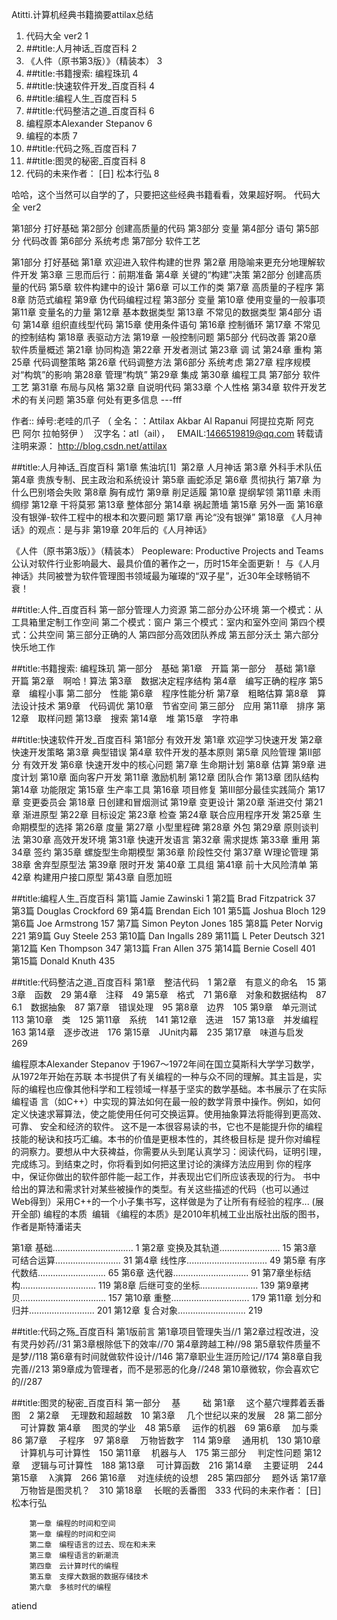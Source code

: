 Atitti.计算机经典书籍摘要attilax总结

1. 代码大全 ver2	1
2. ##title:人月神话_百度百科	2
3. 《人件（原书第3版）》（精装本）	3
4. ##title:书籍搜索: 编程珠玑	4
5. ##title:快速软件开发_百度百科	4
6. ##title:编程人生_百度百科	5
7. ##title:代码整洁之道_百度百科	6
8. 编程原本Alexander Stepanov	6
9. 编程的本质	7
10. ##title:代码之殇_百度百科	7
11. ##title:图灵的秘密_百度百科	8
12. 代码的未来作者： [日] 松本行弘	8

哈哈，这个当然可以自学的了，只要把这些经典书籍看看，效果超好啊。
代码大全 ver2

第1部分 打好基础
第2部分 创建高质量的代码
第3部分 变量
第4部分 语句
第5部分 代码改善
第6部分 系统考虑
第7部分 软件工艺


第1部分 打好基础
第1章 欢迎进入软件构建的世界
第2章 用隐喻来更充分地理解软件开发
第3章 三思而后行：前期准备
第4章 关键的“构建”决策
第2部分 创建高质量的代码
第5章 软件构建中的设计
第6章 可以工作的类
第7章 高质量的子程序
第8章 防范式编程
第9章 伪代码编程过程
第3部分 变量
第10章 使用变量的一般事项
第11章 变量名的力量
第12章 基本数据类型
第13章 不常见的数据类型
第4部分 语句
第14章 组织直线型代码
第15章 使用条件语句
第16章 控制循环
第17章 不常见的控制结构
第18章 表驱动方法
第19章 一般控制问题
第5部分 代码改善
第20章 软件质量概述
第21章 协同构造
第22章 开发者测试
第23章 调 试
第24章 重构
第25章 代码调整策略
第26章 代码调整方法
第6部分 系统考虑
第27章 程序规模对“构筑”的影响
第28章 管理“构筑”
第29章 集成
第30章 编程工具
第7部分 软件工艺
第31章 布局与风格
第32章 自说明代码
第33章 个人性格
第34章 软件开发艺术的有关问题
第35章 何处有更多信息
 ---fff

作者:: 绰号:老哇的爪子 （ 全名：：Attilax Akbar Al Rapanui 阿提拉克斯 阿克巴 阿尔 拉帕努伊 ） 
汉字名：atl（ail），   EMAIL:1466519819@qq.com
转载请注明来源： http://blog.csdn.net/attilax


##title:人月神话_百度百科
第1章 焦油坑[1] 
第2章 人月神话
第3章 外科手术队伍
第4章 贵族专制、民主政治和系统设计
第5章 画蛇添足
第6章 贯彻执行
第7章 为什么巴别塔会失败
第8章 胸有成竹
第9章 削足适履
第10章 提纲挈领
第11章 未雨绸缪
第12章 干将莫邪
第13章 整体部分
第14章 祸起萧墙
第15章 另外一面
第16章 没有银弹-软件工程中的根本和次要问题
第17章 再论“没有银弹”
第18章 《人月神话》的观点：是与非
第19章 20年后的《人月神话》



《人件（原书第3版）》（精装本）
Peopleware: Productive Projects and Teams
公认对软件行业影响最大、最具价值的著作之一，历时15年全面更新！
与《人月神话》共同被誉为软件管理图书领域最为璀璨的“双子星”，近30年全球畅销不衰！

##title:人件_百度百科
第一部分管理人力资源
第二部分办公环境
第一个模式：从工具箱里定制工作空间
第二个模式：窗户
第三个模式：室内和室外空间
第四个模式：公共空间
第三部分正确的人
第四部分高效团队养成
第五部分沃土
第六部分快乐地工作
 



##title:书籍搜索: 编程珠玑
第一部分　基础
第1章　开篇
第一部分　基础
第1章　开篇
第2章　啊哈！算法
第3章　数据决定程序结构
第4章　编写正确的程序
第5章　编程小事
第二部分　性能
第6章　程序性能分析
第7章　粗略估算
第8章　算法设计技术
第9章　代码调优
第10章　节省空间
第三部分　应用
第11章　排序
第12章　取样问题
第13章　搜索
第14章　堆
第15章　字符串



##title:快速软件开发_百度百科
第1部分 有效开发
第1章 欢迎学习快速开发
第2章 快速开发策略
第3章 典型错误
第4章 软件开发的基本原则
第5章 风险管理
第Ⅱ部分 有效开发
第6章 快速开发中的核心问题
第7章 生命期计划
第8章 估算
第9章 进度计划
第10章 面向客户开发
第11章 激励机制
第12章 团队合作
第13章 团队结构
第14章 功能限定
第15章 生产率工具
第16章 项目修复
第Ⅲ部分最佳实践简介
第17章 变更委员会
第18章 日创建和冒烟测试
第19章 变更设计
第20章 渐进交付
第21章 渐进原型
第22章 目标设定
第23章 检查
第24章 联合应用程序开发
第25章 生命期模型的选择
第26章 度量
第27章 小型里程碑
第28章 外包
第29章 原则谈判法
第30章 高效开发环境
第31章 快速开发语言
第32章 需求提炼
第33章 重用
第34章 签约
第35章 螺旋型生命期模型
第36章 阶段性交付
第37章 W理论管理
第38章 舍弃型原型法
第39章 限时开发
第40章 工具组
第41章 前十大风险清单
第42章 构建用户接口原型
第43章 自愿加班


##title:编程人生_百度百科
第1篇 Jamie Zawinski 1
第2篇 Brad Fitzpatrick 37
第3篇 Douglas Crockford 69
第4篇 Brendan Eich 101
第5篇 Joshua Bloch 129
第6篇 Joe Armstrong 157
第7篇 Simon Peyton Jones 185
第8篇 Peter Norvig 221
第9篇 Guy Steele 253
第10篇 Dan Ingalls 289
第11篇 L Peter Deutsch 321
第12篇 Ken Thompson 347
第13篇 Fran Allen 375
第14篇 Bernie Cosell 401
第15篇 Donald Knuth 435


##title:代码整洁之道_百度百科
第1章　整洁代码　1
第2章　有意义的命名　15
第3章　函数　29
第4章　注释　49
第5章　格式　71
第6章　对象和数据结构　87　6.1　数据抽象　87
第7章　错误处理　95
第8章　边界　105
第9章　单元测试　113
第10章　类　125
第11章　系统　141
第12章　迭进　157
第13章　并发编程　163
第14章　逐步改进　176
第15章　JUnit内幕　235
第17章　味道与启发　269


编程原本Alexander Stepanov 
于1967～1972年间在国立莫斯科大学学习数学，从1972年开始在苏联
本书提供了有关编程的一种与众不同的理解。其主旨是，实际的编程也应像其他科学和工程领域一样基于坚实的数学基础。本书展示了在实际编程语 言（如C++）中实现的算法如何在最一般的数学背景中操作。例如，如何定义快速求幂算法，使之能使用任何可交换运算。使用抽象算法将能得到更高效、可靠、 安全和经济的软件。
这不是一本很容易读的书，它也不是能提升你的编程技能的秘诀和技巧汇编。本书的价值是更根本性的，其终极目标是 提升你对编程的洞察力。要想从中大获裨益，你需要从头到尾认真学习：阅读代码，证明引理，完成练习。到结束之时，你将看到如何把这里讨论的演绎方法应用到 你的程序中，保证你做出的软件部件能一起工作，并表现出它们所应该表现的行为。
书中给出的算法和需求针对某些被操作的类型。有关这些描述的代码（也可以通过Web得到）采用C++的一个小子集书写，这样做是为了让所有有经验的程序...
(展开全部)
编程的本质
 编辑
《编程的本质》是2010年机械工业出版社出版的图书，作者是斯特潘诺夫


第1章  基础................................ 1
第2章  变换及其轨道........................ 15
第3章  可结合运算.......................... 31
第4章  线性序................................ 49
第5章  有序代数结........................... 65
第6章  迭代器.............................. 91
第7章坐标结构.............................. 119
第8章  后继可变的坐标....................... 139
第9章拷贝.................................. 157
第10章  重整............................... 179
第11章  划分和归并.......................... 201
第12章  复合对象........................... 219




##title:代码之殇_百度百科
第1版前言
第1章项目管理失当//1
第2章过程改进，没有灵丹妙药//31
第3章根除低下的效率//70
第4章跨越工种//98
第5章软件质量不是梦//118
第6章有时间就做软件设计//146
第7章职业生涯历险记//174
第8章自我完善//213
第9章成为管理者，而不是邪恶的化身//248
第10章微软，你会喜欢它的//287

##title:图灵的秘密_百度百科
第一部分 　基 　 　础
第1章 　这个墓穴埋葬着丢番图　2
第2章 　无理数和超越数　10
第3章 　几个世纪以来的发展　28
第二部分 　可计算数
第4章 　图灵的学业　48
第5章 　运作的机器　69
第6章 　加与乘　86
第7章 　子程序　97
第8章 　万物皆数字　114
第9章 　通用机　130
第10章 　计算机与可计算性　150
第11章 　机器与人　175
第三部分 　判定性问题
第12章 　逻辑与可计算性　188
第13章 　可计算函数　216
第14章 　主要证明　244
第15章 　λ演算　266
第16章 　对连续统的设想　285
第四部分 　题外话
第17章 　万物皆是图灵机？　310
第18章 　长眠的丢番图　333
代码的未来作者： [日] 松本行弘


        第一章 编程的时间和空间
        第一章 编程的时间和空间
        第二章　编程语言的过去、现在和未来
        第三章　编程语言的新潮流
        第四章　云计算时代的编程
        第五章　支撑大数据的数据存储技术
        第六章　多核时代的编程

atiend
